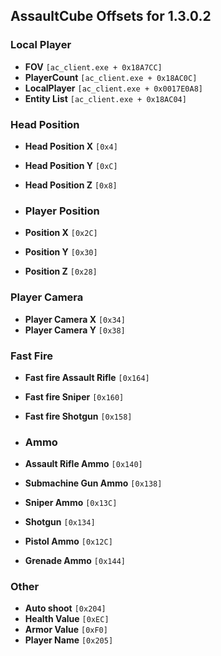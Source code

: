 ## AssaultCube Offsets for 1.3.0.2

### Local Player
- **FOV**                       `[ac_client.exe + 0x18A7CC]`
- **PlayerCount**               `[ac_client.exe + 0x18AC0C]`
- **LocalPlayer**               `[ac_client.exe + 0x0017E0A8]`
- **Entity List**               `[ac_client.exe + 0x18AC04]`

### Head Position
- **Head Position X**           `[0x4]`
- **Head Position Y**           `[0xC]`
- **Head Position Z**           `[0x8]`

- ### Player Position
- **Position X**                `[0x2C]`
- **Position Y**                `[0x30]`
- **Position Z**                `[0x28]`

### Player Camera
- **Player Camera X**           `[0x34]`
- **Player Camera Y**           `[0x38]`

### Fast Fire
- **Fast fire Assault Rifle**    `[0x164]`
- **Fast fire Sniper**          `[0x160]`
- **Fast fire Shotgun**         `[0x158]`

- ### Ammo
- **Assault Rifle Ammo**        `[0x140]`
- **Submachine Gun Ammo**       `[0x138]`
- **Sniper Ammo**               `[0x13C]`
- **Shotgun**                   `[0x134]`
- **Pistol Ammo**               `[0x12C]`
- **Grenade Ammo**              `[0x144]`

### Other
- **Auto shoot**                `[0x204]`
- **Health Value**              `[0xEC]`
- **Armor Value**               `[0xF0]`
- **Player Name**               `[0x205]`
